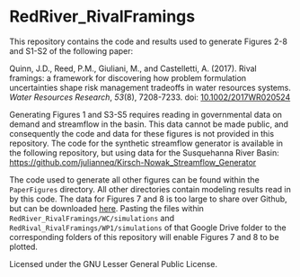 # RedRiver_RivalFramings

This repository contains the code and results used to generate Figures 2-8 and S1-S2 of the following paper:

Quinn, J.D., Reed, P.M., Giuliani, M., and Castelletti, A. (2017). Rival framings: a framework for discovering how problem formulation uncertainties shape risk management tradeoffs in water resources systems. *Water Resources Research*, *53*(8), 7208-7233. doi: [10.1002/2017WR020524](https://doi.org/10.1002/2017WR020524)

Generating Figures 1 and S3-S5 requires reading in governmental data on demand and streamflow in the basin. This data cannot be made public, and consequently the code and data for these figures is not provided in this repository. The code for the synthetic streamflow generator is available in the following repository, but using data for the Susquehanna River Basin: https://github.com/julianneq/Kirsch-Nowak_Streamflow_Generator

The code used to generate all other figures can be found within the `PaperFigures` directory. All other directories contain modeling results read in by this code. The data for Figures 7 and 8 is too large to share over Github, but can be downloaded [here](https://drive.google.com/open?id=1SPYFxoPb9omeZ6kZDNMmOCHGj7ujUPpn). Pasting the files within `RedRiver_RivalFramings/WC/simulations` and `RedRival_RivalFramings/WP1/simulations` of that Google Drive folder to the corresponding folders of this repository will enable Figures 7 and 8 to be plotted.

Licensed under the GNU Lesser General Public License.
